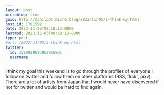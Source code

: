 ```yaml
---
layout: post
microblog: true
guid: http://mphilpot.micro.blog/2022/11/05/i-think-my.html
post_id: 1701592
date: 2022-11-05T08:18:13-0800
lastmod: 2022-11-05T08:18:13-0800
type: post
#url: /2022/11/05/i-think-my.html
twitter:
  id: 1588928693962956801
  username: 
---
```

I think my goal this weekend is to go through the profiles of everyone I follow on twitter and follow them on other platforms (RSS, flickr, pixv). There are a lot of artists from Japan that I would never have discovered if not for twitter and would be hard to find again.

